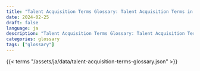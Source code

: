 ```yaml
---
title: "Talent Acquisition Terms Glossary: Talent Acquisition Terms in 2024"  
date: 2024-02-25
draft: false
language: ja
description: "Talent Acquisition Terms Glossary: Talent Acquisition Terms in 2024 | Talent Acquisition Terms Glossary"
categories: glossary
tags: ["glossary"]
---
```


{{< terms "/assets/ja/data/talent-acquisition-terms-glossary.json" >}}